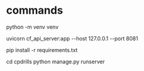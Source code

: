 # commands

python -m venv venv

uvicorn cf_api_server:app --host 127.0.0.1 --port 8081

pip install -r requirements.txt

cd cpdrills
python manage.py runserver
